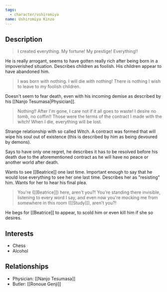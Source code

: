 ```yaml
---
tags:
  - character/ushiromiya
name: Ushiromiya Kinzo
---
```

## Description

> I created everything. My fortune! My prestige! Everything!!

He is really arrogant, seems to have gotten really rich after being born in a impoverished situation. Describes children as foolish.
His children appear to have abandoned him.

> I was born with nothing. I will die with nothing! There is nothing I wish to leave to my foolish children.

Doesn't seem to fear death, even with his incoming demise as described by his [[Nanjo Tesumasa|Physician]].

> Nothing!! After I'm gone, I care not if it all goes to waste! I desire no tomb, no coffin!! Those were the terms of the contract I made with the witch! When I die, everything will be lost.

Strange relationship with so called Witch. A contract was formed that will wipe his soul out of existence (this is described by him as being devoured by demons).

Says to have only one regret, he describes it has to be resolved before his death due to the aforementioned contract as he will have no peace or another world after death.

Wants to see [[Beatrice]] one last time. Important enough to say that he would lose everything to see her one last time. Describes her as "resisting" him. Wants for her to hear his final plea.

> You're ([[Beatrice]]) here, aren't you?! You're standing there invisible, listening to every word I say, and even now you're mocking me from somewhere in this room ([[Study]]), aren't you?!

He begs for [[Beatrice]] to appear, to scold him or even kill him if she so desires.
## Interests
- Chess
- Alcohol

## Relationships
- Physician: [[Nanjo Tesumasa]]
- Butler: [[Ronoue Genji]]